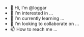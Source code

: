 - 👋 Hi, I’m @loggar
- 👀 I’m interested in ...
- 🌱 I’m currently learning ...
- 💞️ I’m looking to collaborate on ...
- 📫 How to reach me ...

<!---
loggar/loggar is a ✨ special ✨ repository because its `README.md` (this file) appears on your GitHub profile.
You can click the Preview link to take a look at your changes.
--->
